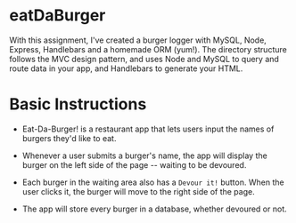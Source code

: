 # eatDaBurger


With this assignment, I've created a burger logger with MySQL, Node, Express, Handlebars and a homemade ORM (yum!). The directory structure follows the MVC design pattern, and uses Node and MySQL to query and route data in your app, and Handlebars to generate your HTML.


# Basic Instructions

* Eat-Da-Burger! is a restaurant app that lets users input the names of burgers they'd like to eat.

* Whenever a user submits a burger's name, the app will display the burger on the left side of the page -- waiting to be devoured.

* Each burger in the waiting area also has a `Devour it!` button. When the user clicks it, the burger will move to the right side of the page.

* The app will store every burger in a database, whether devoured or not.

